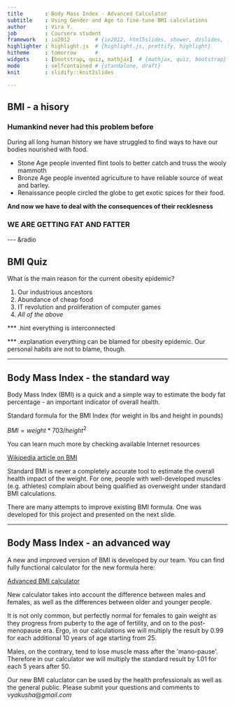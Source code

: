 ```yaml
--- 
title       : Body Mass Index - Advanced Calculator
subtitle    : Using Gender and Age to fine-tune BMI calculations  
author      : Vira Y.
job         : Coursera student
framework   : io2012        # {io2012, html5slides, shower, dzslides, ...}
highlighter : highlight.js  # {highlight.js, prettify, highlight}
hitheme     : tomorrow      # 
widgets     : [bootstrap, quiz, mathjax]  # {mathjax, quiz, bootstrap}
mode        : selfcontained # {standalone, draft}
knit        : slidify::knit2slides

--- 
```

## BMI - a hisory

### Humankind never had this problem before
During all long human history we have struggled to find ways to have our bodies nourished with food.
+ Stone Age people invented flint tools to better catch and truss the wooly mammoth
+ Bronze Age people invented agriculture to have reliable source of weat and barley.
+ Renaissance people circled the globe to get exotic spices for their food.

__And now we have to deal with the consequences of their recklesness__

### WE ARE GETTING FAT AND FATTER

--- &radio
## BMI Quiz

What is the main reason for the current obesity epidemic?

1. Our industrious ancestors
2. Abundance of cheap food
3. IT revolution and proliferation of computer games
4. _All of the above_

*** .hint 
everything is interconnected

*** .explanation 
everything can be blamed for obesity epidemic. Our personal habits are not to blame, though.


---

## Body Mass Index - the standard way

Body Mass Index (BMI) is a quick and a simple way to estimate the body fat percentage - an important indicator of overall health.

Standard formula for the BMI Index (for weight in lbs and height in pounds)

$BMI = weight*703/height^2$

You can learn much more by checking available Internet resources

[Wikipedia article on BMI](https://en.wikipedia.org/wiki/Body_mass_index)

Standard BMI is never a completely accurate tool to estimate the overall health impact of the weight. For one, people with well-developed muscles (e.g. athletes) complain about being qualified as overweight under standard BMI calculations.

There are many attempts to improve existing BMI formula. One was developed for this project and presented on the next slide.


---

## Body Mass Index - an advanced way 

A new and improved version of BMI is developed by our team.
You can find fully functional calculator for the new formula here:

[Advanced BMI calculator](https://henrypush.shinyapps.io/Advanced_BMI_Calculator)

New calculator takes into account the difference between males and females,
as well as the differences between older and younger people.

It is not only common, but perfectly normal for females to gain weight as they progress from puberty to the age of fertility, and on to the post-menopause era. Ergo, in our calculations we will multiply the result by 0.99 for each additional 10 years of age starting from 25.

Males, on the contrary, tend to lose muscle mass after the 'mano-pause'. Therefore in our calculator we will multiply the standard result by 1.01 for each 5 years after 50. 

Our new BMI caluclator can be used by the health professionals as well as the general public. Please submit your questions and comments to $vyakusha@gmail.com$




 

 
